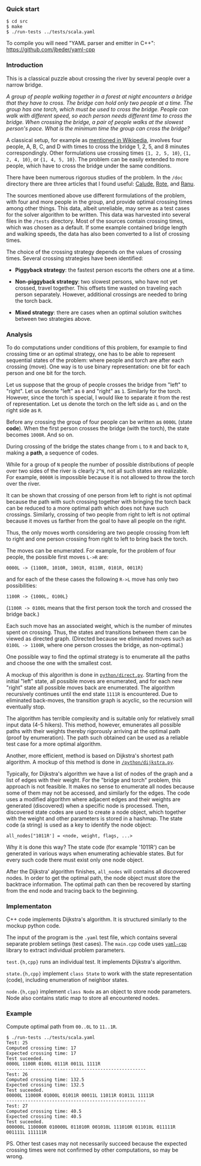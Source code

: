 
### Quick start

```
$ cd src
$ make
$ ./run-tests ../tests/scala.yaml
```

To compile you will need "YAML parser and emitter in C++": https://github.com/jbeder/yaml-cpp

### Introduction

This is a classical puzzle about crossing the river by several people over a narrow bridge.

*A group of people walking together in a forest at night encounters a bridge that they have to cross. The bridge can hold only two people at a time. The group has one torch, which must be used to cross the bridge. People can walk with different speed, so each person needs different time to cross the bridge. When crossing the bridge, a pair of people walks at the slowest person's pace. What is the minimum time the group can cross the bridge?*

A classical setup, for example as [mentioned in Wikipedia](https://en.wikipedia.org/wiki/Bridge_and_torch_problem), involves four people, A, B, C, and D with times to cross the bridge 1, 2, 5, and 8 minutes correspondingly. Other formulations use crossing times `{1, 2, 5, 10}`, `{1, 2, 4, 10}`, or `{1, 4, 5, 10}`. The problem can be easily extended to more people, which have to cross the bridge under the same conditions.

There have been numerous rigorous studies of the problem. In the `/doc` directory there are three articles that I found useful: [Calude](https://github.com/kkouptsov/BridgeCrossing/blob/master/doc/Calude%20-%20The%20Bridge%20Crossing%20Problem.pdf), [Rote](https://github.com/kkouptsov/BridgeCrossing/blob/master/doc/Rote%20-%20Crossing%20the%20bridge%20at%20night.pdf), and [Ranu](https://github.com/kkouptsov/BridgeCrossing/blob/master/doc/Ranu%20-%20Optimization%20Rules%20in%20DLV%20for%20the%20Bridge%20Crossing%20Problem.pdf).

The sources mentioned above use different formulations of the problem, with four and more people in the group, and provide optimal crossing times among other things. This data, albeit unreliable, may serve as a test cases for the solver algorithm to be written. This data was harvested into several files in the `/tests` directory. Most of the sources contain crossing times, which was chosen as a default. If some example contained bridge length and walking speeds, the data has also been converted to a list of crossing times.

The choice of the crossing strategy depends on the values of crossing times. Several crossing strategies have been identified:

* __Piggyback strategy__: the fastest person escorts the others one at a time.

* __Non-piggyback strategy__: two slowest persons, who have not yet crossed, travel together. This offsets time wasted on traveling each person separately. However, additional crossings are needed to bring the torch back.

* __Mixed strategy__: there are cases when an optimal solution switches between two strategies above.

### Analysis

To do computations under conditions of this problem, for example to find crossing time or an optimal strategy, one has to be able to represent sequential states of the problem: where people and torch are after each crossing (move). One way is to use binary representation: one bit for each person and one bit for the torch. 

Let us suppose that the group of people crosses the bridge from "left" to "right". Let us denote "left" as `0` and "right" as `1`. Similarly for the torch. However, since the torch is special, I would like to separate it from the rest of representation. Let us denote the torch on the left side as `L` and on the right side as `R`.

Before any crossing the group of four people can be written as `0000L` (state __code__). When the first person crosses the bridge (with the torch), the state becomes `1000R`. And so on.

During crossing of the bridge the states change from `L` to `R` and back to `R`, making a __path__, a sequence of codes.

While for a group of `N` people the number of possible distributions of people over two sides of the river is clearly `2^N`, not all such states are realizable. For example, `0000R` is impossible because it is not allowed to throw the torch over the river.

It can be shown that crossing of one person from left to right is not optimal because the path with such crossing together with bringing the torch back can be reduced to a more optimal path which does not have such crossings. Similarly, crossing of two people from right to left is not optimal because it moves us farther from the goal to have all people on the right.

Thus, the only moves worth considering are two people crossing from left to right and one person crossing from right to left to bring back the torch.

The moves can be enumerated. For example, for the problem of four people, the possible first moves `L->R` are:

```
0000L -> {1100R, 1010R, 1001R, 0110R, 0101R, 0011R}
```

and for each of the these cases the following `R->L` move has only two possibilities:

```
1100R -> {1000L, 0100L}
```

(`1100R -> 0100L` means that the first person took the torch and crossed the bridge back.)

Each such move has an associated weight, which is the number of minutes spent on crossing. Thus, the states and transitions between them can be viewed as directed graph. (Directed because we eliminated moves such as `0100L -> 1100R`, where one person crosses the bridge, as non-optimal.)

One possible way to find the optimal strategy is to enumerate all the paths and choose the one with the smallest cost. 

A mockup of this algorithm is done in [`python/direct.py`](https://github.com/kkouptsov/BridgeCrossing/blob/master/python/direct.py). Starting from the initial "left" state, all possible moves are enumerated, and for each new "right" state all possible moves back are enumerated. The algorithm recursively continues until the end state `1111R` is encountered. Due to eliminated back-moves, the transition graph is acyclic, so the recursion will eventually stop.

The algorithm has terrible complexity and is suitable only for relatively small input data (4-5 hikers). This method, however, emunerates all possible paths with their weights thereby rigorously arriving at the optimal path (proof by enumeration). The path such obtained can be used as a reliable test case for a more optimal algorithm.

Another, more efficient, method is based on Dijkstra's shortest path algorithm. A mockup of this method is done in [`/python/dijkstra.py`](https://github.com/kkouptsov/BridgeCrossing/blob/master/python/dijkstra.py).

Typically, for Dijkstra's algorithm we have a list of nodes of the graph and a list of edges with their weight. For the "bridge and torch" problem, this approach is not feasible. It makes no sense to enumerate all nodes because some of them may not be accessed, and similarly for the edges. The code uses a modified algorithm where adjacent edges and their weights are generated (discovered) when a specific node is processed. Then, discovered state codes are used to create a node object, which together with the weight and other parameters is stored in a hashmap. The state code (a string) is used as a key to identify the node object: 

```
all_nodes["1011R'] = <node, weight, flags, ...>
```

Why it is done this way? The state code (for example '1011R') can be generated in various ways when enumerating achievable states. But for every such code there must exist only one node object.

After the Dijkstra' algorithm finishes, `all_nodes` will contains all discovered nodes. In order to get the optimal path, the node object must store the backtrace information. The optimal path can then be recovered by starting from the end node and tracing back to the beginning.

### Implementaton

C++ code implements Dijkstra's algorithm. It is structured similarly to the mockup python code.

The input of the program is the `.yaml` test file, which contains several separate problem setiings (test cases). The `main.cpp` code uses [`yaml-cpp`](https://github.com/jbeder/yaml-cpp) library to extract individual problem parameters.

`test.{h,cpp}` runs an individual test. It implements Dijkstra's algorithm.

`state.{h,cpp}` implement `class State` to work with the state representation (code), including enumeration of neighbor states.

`node.{h,cpp}` implement `class Node` as an object to store node parameters. Node also contains static map to store all encountered nodes.

### Example

Compute optimal path from `00..0L` to `11..1R`.

```
$ ./run-tests ../tests/scala.yaml
Test: 25
Computed crossing time: 17
Expected crossing time: 17
Test suceeded.
0000L 1100R 0100L 0111R 0011L 1111R
----------------------------------------------------
Test: 26
Computed crossing time: 132.5
Expected crossing time: 132.5
Test suceeded.
00000L 11000R 01000L 01011R 00011L 11011R 01011L 11111R
----------------------------------------------------
Test: 27
Computed crossing time: 40.5
Expected crossing time: 40.5
Test suceeded.
000000L 110000R 010000L 011010R 001010L 111010R 011010L 011111R 001111L 111111R
```

PS. Other test cases may not necessarily succeed because the expected crossing times were not confirmed by other computations, so may be wrong.


